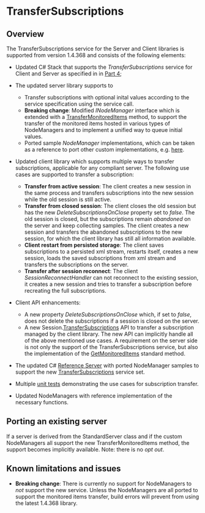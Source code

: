 # TransferSubscriptions #
## Overview  ##

The TransferSubscriptions service for the Server and Client libraries is supported from version 1.4.368 and consists of the following elements:

* Updated C# Stack that supports the *TransferSubscriptions* service for Client and Server as specified in  in [Part 4](https://reference.opcfoundation.org/v104/Core/docs/Part4/5.13.7/);
* The updated server library supports to 
  - Transfer subscriptions with optional inital values according to the service specification using the service call.
  - **Breaking change**: Modified *INodeManager* interface which is extended with a [TransferMonitoredItems](https://github.com/OPCFoundation/UA-.NETStandard/blob/8c1a659ecf5c1616b3b7f132706324b90f9ff015/Libraries/Opc.Ua.Server/NodeManager/INodeManager.cs#L309) method, to support the transfer of the monitored items hosted in various types of NodeManagers and to implement a unified way to queue initial values.
  - Ported sample *NodeManager* implementations, which can be taken as a reference to port other custom implementations, e.g. [here](https://github.com/OPCFoundation/UA-.NETStandard/blob/8c1a659ecf5c1616b3b7f132706324b90f9ff015/Applications/Quickstarts.Servers/SampleNodeManager/SampleNodeManager.cs#L2937).
* Updated client library which supports multiple ways to transfer subscriptions, applicable for any compliant server. 
The following use cases are supported to transfer a subscription:
  - **Transfer from active session**: The client creates a new session in the same process and transfers subscriptions into the new session while the old session is still active.
  - **Transfer from closed session**: The client closes the old session but has the new *DeleteSubscriptionsOnClose* property set to *false*. The old session is closed, but the subscriptions remain *abandoned* on the server and keep collecting samples. The client creates a new session and transfers the abandoned subscriptions to the new session, for which the client library has still all information available.
  - **Client restart from persisted storage**: The client saves subscriptions to a persisted xml stream, restarts itself, creates a new session, loads the saved subscriptions from xml stream and transfers the subscriptions on the server.
  - **Transfer after session reconnect**: The client *SessionReconnectHandler* can not reconnect to the existing session, it creates a new session and tries to transfer a subscription before recreating the full subscriptions.
* Client API enhancements:
  - A new property *DeleteSubscriptionsOnClose* which, if set to *false*, does not delete the subscriptions if a session is closed on the server.
  - A new Session.[TransferSubscriptions](https://github.com/OPCFoundation/UA-.NETStandard/blob/8c1a659ecf5c1616b3b7f132706324b90f9ff015/Libraries/Opc.Ua.Client/Session.cs#L3410) API to transfer a subscription managed by the client library. The new API can implicitly handle all of the above mentioned use cases. A requirement on the server side is not only the support of the TransferSubscriptions service, but also the implementation of the [GetMonitoredItems](https://reference.opcfoundation.org/v104/Core/docs/Part5/9.1/) standard method.

* The updated C# [Reference Server](../Applications/ConsoleReferenceServer) with ported NodeManager samples to support the new [TransferSubscriptions](https://reference.opcfoundation.org/v104/Core/docs/Part4/5.13.7/) service set.
* Multiple [unit tests](https://github.com/OPCFoundation/UA-.NETStandard/blob/8c1a659ecf5c1616b3b7f132706324b90f9ff015/Tests/Opc.Ua.Client.Tests/SubscriptionTest.cs#L455) demonstrating the use cases for subscription transfer.
* Updated NodeManagers with reference implementation of the necessary functions.

## Porting an existing server

If a server is derived from the StandardServer class and if the custom NodeManagers all support the new TransferMonitoredItems method, the support becomes implicitly available. 
Note: there is no *opt out*. 

## Known limitations and issues

- **Breaking change**: There is currently no support for NodeManagers to *not* support the new service. Unless the NodeManagers are all ported to support the monitored items transfer, build errors will prevent from using the latest 1.4.368 library.

  
